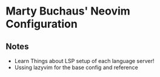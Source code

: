 # Marty Buchaus' Neovim Configuration
## Notes
- Learn Things about LSP setup of each language server!
- Ussing lazyvim for the base config and reference


